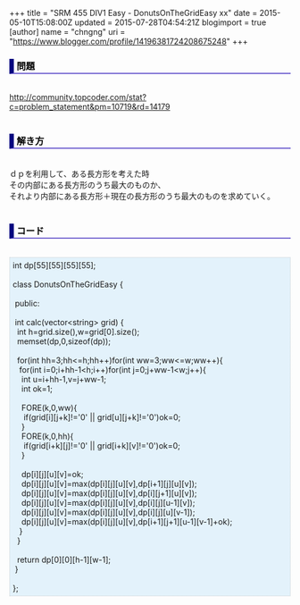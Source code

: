 +++
title = "SRM 455 DIV1 Easy - DonutsOnTheGridEasy xx"
date = 2015-05-10T15:08:00Z
updated = 2015-07-28T04:54:21Z
blogimport = true 
[author]
	name = "chngng"
	uri = "https://www.blogger.com/profile/14196381724208675248"
+++

<div dir="ltr" style="text-align: left;" trbidi="on"><h3 style="border-bottom: 2px solid slateblue; border-left: 8px solid navy; color: black; padding: 0px 0px 1px 5px;">問題 <br /></h3><br /><a href="http://community.topcoder.com/stat?c=problem_statement&amp;pm=10719&amp;rd=14179" target="_blank">http://community.topcoder.com/stat?c=problem_statement&amp;pm=10719&amp;rd=14179</a><br /><br /><h3 style="border-bottom: 2px solid slateblue; border-left: 8px solid navy; color: black; padding: 0px 0px 1px 5px;">解き方 </h3><br />ｄｐを利用して、ある長方形を考えた時<br />その内部にある長方形のうち最大のものか、<br />それより内部にある長方形＋現在の長方形のうち最大のものを求めていく。<br /><br /><h3 style="border-bottom: 2px solid slateblue; border-left: 8px solid navy; color: black; padding: 0px 0px 1px 5px;">コード </h3><br /><div style="background-color: #e3f2fb; border: 1px dotted #CCCCCC; padding: 5px;">int dp[55][55][55][55];<br /><br />class DonutsOnTheGridEasy {<br /><br /><span class="Apple-tab-span" style="white-space: pre;"> </span>public:<br /><br /><span class="Apple-tab-span" style="white-space: pre;"> </span>int calc(vector&lt;string&gt; grid) {<br /><span class="Apple-tab-span" style="white-space: pre;">  </span>int h=grid.size(),w=grid[0].size();<br /><span class="Apple-tab-span" style="white-space: pre;">  </span>memset(dp,0,sizeof(dp));<br /><br /><span class="Apple-tab-span" style="white-space: pre;">  </span>for(int hh=3;hh&lt;=h;hh++)for(int ww=3;ww&lt;=w;ww++){<br /><span class="Apple-tab-span" style="white-space: pre;">   </span>for(int i=0;i+hh-1&lt;h;i++)for(int j=0;j+ww-1&lt;w;j++){<br /><span class="Apple-tab-span" style="white-space: pre;">    </span>int u=i+hh-1,v=j+ww-1;<br /><span class="Apple-tab-span" style="white-space: pre;">    </span>int ok=1;<br /><br /><span class="Apple-tab-span" style="white-space: pre;">    </span>FORE(k,0,ww){<br /><span class="Apple-tab-span" style="white-space: pre;">     </span>if(grid[i][j+k]!='0' || grid[u][j+k]!='0')ok=0;<br /><span class="Apple-tab-span" style="white-space: pre;">    </span>}<br /><span class="Apple-tab-span" style="white-space: pre;">    </span>FORE(k,0,hh){<br /><span class="Apple-tab-span" style="white-space: pre;">     </span>if(grid[i+k][j]!='0' || grid[i+k][v]!='0')ok=0;<br /><span class="Apple-tab-span" style="white-space: pre;">    </span>}<br /><br /><span class="Apple-tab-span" style="white-space: pre;">    </span>dp[i][j][u][v]=ok;<br /><span class="Apple-tab-span" style="white-space: pre;">    </span>dp[i][j][u][v]=max(dp[i][j][u][v],dp[i+1][j][u][v]);<br /><span class="Apple-tab-span" style="white-space: pre;">    </span>dp[i][j][u][v]=max(dp[i][j][u][v],dp[i][j+1][u][v]);<br /><span class="Apple-tab-span" style="white-space: pre;">    </span>dp[i][j][u][v]=max(dp[i][j][u][v],dp[i][j][u-1][v]);<br /><span class="Apple-tab-span" style="white-space: pre;">    </span>dp[i][j][u][v]=max(dp[i][j][u][v],dp[i][j][u][v-1]);<br /><span class="Apple-tab-span" style="white-space: pre;">    </span>dp[i][j][u][v]=max(dp[i][j][u][v],dp[i+1][j+1][u-1][v-1]+ok);<br /><span class="Apple-tab-span" style="white-space: pre;">   </span>}<br /><span class="Apple-tab-span" style="white-space: pre;">  </span>}<br /><br /><span class="Apple-tab-span" style="white-space: pre;">  </span>return dp[0][0][h-1][w-1];<br /><span class="Apple-tab-span" style="white-space: pre;"> </span>}<br /><br />};</div></div>
